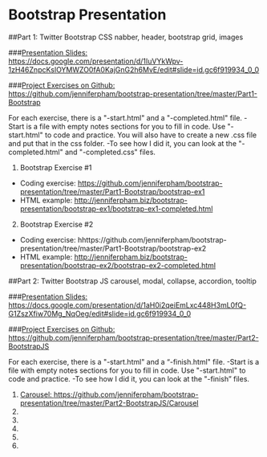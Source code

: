 # Bootstrap Presentation

##Part 1: Twitter Bootstrap CSS
nabber, header, bootstrap grid, images

###[Presentation Slides:](https://docs.google.com/presentation/d/1IuVYkWpv-1zH46ZnpcKslOYMWZO0fA0KajGnG2h6MvE/edit#slide=id.gc6f919934_0_0)
https://docs.google.com/presentation/d/1IuVYkWpv-1zH46ZnpcKslOYMWZO0fA0KajGnG2h6MvE/edit#slide=id.gc6f919934_0_0

###[Project Exercises on Github:](https://github.com/jenniferpham/bootstrap-presentation/tree/master/Part1-Bootstrap)
https://github.com/jenniferpham/bootstrap-presentation/tree/master/Part1-Bootstrap

For each exercise, there is a "-start.html" and a "-completed.html" file.
  -Start is a file with empty notes sections for you to fill in code.  Use "-start.html" to code and practice. You will also have to create a new .css file and put that in the css folder.
  -To see how I did it, you can look at the "-completed.html" and "-completed.css" files.

1. Bootstrap Exercise #1
  - Coding exercise: https://github.com/jenniferpham/bootstrap-presentation/tree/master/Part1-Bootstrap/bootstrap-ex1
  - HTML example: http://jenniferpham.biz/bootstrap-presentation/bootstrap-ex1/bootstrap-ex1-completed.html
2. Bootstrap Exercise #2
  - Coding exercise: hhttps://github.com/jenniferpham/bootstrap-presentation/tree/master/Part1-Bootstrap/bootstrap-ex2
  - HTML example: http://jenniferpham.biz/bootstrap-presentation/bootstrap-ex2/bootstrap-ex2-completed.html


##Part 2: Twitter Bootstrap JS
carousel, modal, collapse, accordion, tooltip

###[Presentation Slides:](https://docs.google.com/presentation/d/1aH0i2qeiEmLxc448H3mL0fQ-G1ZszXfiw70Mg_NqOeg/edit#slide=id.gc6f919934_0_0)
https://docs.google.com/presentation/d/1aH0i2qeiEmLxc448H3mL0fQ-G1ZszXfiw70Mg_NqOeg/edit#slide=id.gc6f919934_0_0

###[Project Exercises on Github:](https://github.com/jenniferpham/bootstrap-presentation/tree/master/Part2-BootstrapJS)
https://github.com/jenniferpham/bootstrap-presentation/tree/master/Part2-BootstrapJS

For each exercise, there is a "-start.html" and a “-finish.html" file.
  -Start is a file with empty notes sections for you to fill in code.  Use "-start.html" to code and practice.
  -To see how I did it, you can look at the "-finish” files.

1. [Carousel: ](https://github.com/jenniferpham/bootstrap-presentation/tree/master/Part2-BootstrapJS/Carousel) https://github.com/jenniferpham/bootstrap-presentation/tree/master/Part2-BootstrapJS/Carousel
2. 
3.
4.
5.
6.

